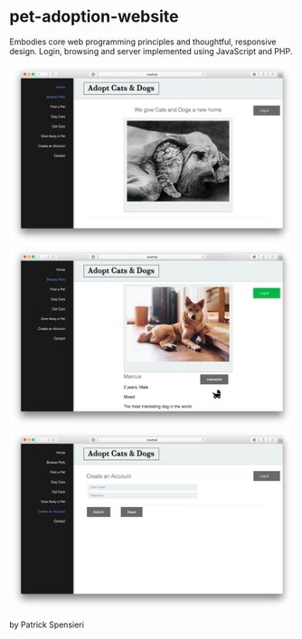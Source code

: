 # pet-adoption-website
Embodies core web programming principles and thoughtful, responsive design. Login, browsing and server implemented using JavaScript and PHP.

![alt tag](https://github.com/patrickspensieri/pet-adoption-website/blob/master/home.png)
![alt tag](https://github.com/patrickspensieri/pet-adoption-website/blob/master/browse.png)
![alt tag](https://github.com/patrickspensieri/pet-adoption-website/blob/master/createAccount.png)

by Patrick Spensieri
